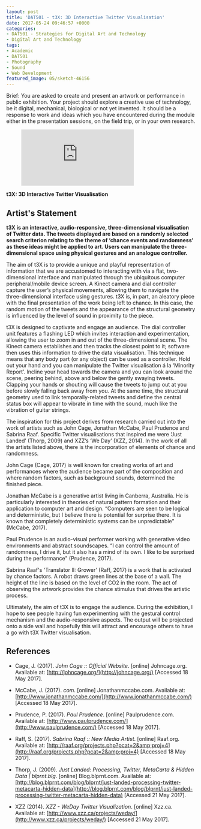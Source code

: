 ```yaml
---
layout: post
title: 'DAT501 - t3X: 3D Interactive Twitter Visualisation'
date: 2017-05-24 09:46:57 +0000
categories:
- DAT501 - Strategies for Digital Art and Technology
- Digital Art and Technology
tags:
- Academic
- DAT501
- Photography
- Sound
- Web Development
featured_image: 05/sketch-46156
---
```

Brief: You are asked to create and present an artwork or performance in public exhibition. Your project should explore a creative use of technology, be it digital, mechanical, biological or not yet invented. It should be a response to work and ideas which you have encountered during the module either in the presentation sessions, on the field trip, or in your own research.

<figure>
<div class="embed-container">
<iframe src="https://www.youtube.com/embed/dOMQ1jILvlA" frameborder="0" allow="accelerometer; autoplay; clipboard-write; encrypted-media; gyroscope; picture-in-picture" allowfullscreen></iframe>
</div>
</figure>

**t3X: 3D Interactive Twitter Visualisation**

## Artist's Statement

**t3X is an interactive, audio-responsive, three-dimensional visualisation of Twitter data. The tweets displayed are based on a randomly selected search criterion relating to the theme of ‘chance events and randomness’ as these ideas might be applied to art. Users can manipulate the three-dimensional space using physical gestures and an analogue controller.**

The aim of t3X is to provide a unique and playful representation of information that we are accustomed to interacting with via a flat, two-dimensional interface and manipulated through the ubiquitous computer peripheral/mobile device screen. A Kinect camera and dial controller capture the user’s physical movements, allowing them to navigate the three-dimensional interface using gestures. t3X is, in part, an aleatory piece with the final presentation of the work being left to chance. In this case, the random motion of the tweets and the appearance of the structural geometry is influenced by the level of sound in proximity to the piece.

t3X is designed to captivate and engage an audience. The dial controller unit features a flashing LED which invites interaction and experimentation, allowing the user to zoom in and out of the three-dimensional scene. The Kinect camera establishes and then tracks the closest point to it; software then uses this information to drive the data visualisation. This technique means that any body part (or any object) can be used as a controller. Hold out your hand and you can manipulate the Twitter visualisation á la ‘Minority Report’. Incline your head towards the camera and you can look around the scene, peering behind, above and below the gently swaying tweets. Clapping your hands or shouting will cause the tweets to jump out at you before slowly falling back away from you. At the same time, the structural geometry used to link temporally-related tweets and define the central status box will appear to vibrate in time with the sound, much like the vibration of guitar strings.

The inspiration for this project derives from research carried out into the work of artists such as John Cage, Jonathan McCabe, Paul Prudence and Sabrina Raaf. Specific Twitter visualisations that inspired me were ‘Just Landed’ (Thorp, 2009) and XZZ’s ‘We Day’ (XZZ, 2014). In the work of all the artists listed above, there is the incorporation of elements of chance and randomness.

John Cage (Cage, 2017) is well known for creating works of art and performances where the audience became part of the composition and where random factors, such as background sounds, determined the finished piece.

Jonathan McCabe is a generative artist living in Canberra, Australia. He is particularly interested in theories of natural pattern formation and their application to computer art and design. “Computers are seen to be logical and deterministic, but I believe there is potential for surprise there. It is known that completely deterministic systems can be unpredictable” (McCabe, 2017).

Paul Prudence is an audio-visual performer working with generative video environments and abstract soundscapes. “I can control the amount of randomness, I drive it, but it also has a mind of its own. I like to be surprised during the performance" (Prudence, 2017).

Sabrina Raaf's 'Translator II: Grower' (Raff, 2017) is a work that is activated by chance factors. A robot draws green lines at the base of a wall. The height of the line is based on the level of CO2 in the room. The act of observing the artwork provides the chance stimulus that drives the artistic process.

Ultimately, the aim of t3X is to engage the audience. During the exhibition, I hope to see people having fun experimenting with the gestural control mechanism and the audio-responsive aspects. The output will be projected onto a side wall and hopefully this will attract and encourage others to have a go with t3X Twitter visualisation.

## References

- Cage, J. (2017). *John Cage :: Official Website*. [online] Johncage.org. Available at: [http://johncage.org/](http://johncage.org/) [Accessed 18 May 2017].

- McCabe, J. (2017). *com*. [online] Jonathanmccabe.com. Available at: [http://www.jonathanmccabe.com/](http://www.jonathanmccabe.com/) [Accessed 18 May 2017].

- Prudence, P. (2017). *Paul Prudence*. [online] Paulprudence.com. Available at: [http://www.paulprudence.com/](http://www.paulprudence.com/) [Accessed 18 May 2017].

- Raff, S. (2017). *Sabrina Raaf :: New Media Artist*. [online] Raaf.org. Available at: [http://raaf.org/projects.php?pcat=2&amp;proj=4](http://raaf.org/projects.php?pcat=2&amp;proj=4) [Accessed 18 May 2017].

- Thorp, J. (2009). *Just Landed: Processing, Twitter, MetaCarta &amp; Hidden Data | blprnt.blg*. [online] Blog.blprnt.com. Available at: [http://blog.blprnt.com/blog/blprnt/just-landed-processing-twitter-metacarta-hidden-data](http://blog.blprnt.com/blog/blprnt/just-landed-processing-twitter-metacarta-hidden-data) [Accessed 21 May 2017].

- XZZ (2014). *XZZ - WeDay Twitter Visualization*. [online] Xzz.ca. Available at: [http://www.xzz.ca/projects/weday/](http://www.xzz.ca/projects/weday/) [Accessed 21 May 2017].

